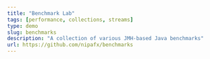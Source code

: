 ```yaml
---
title: "Benchmark Lab"
tags: [performance, collections, streams]
type: demo
slug: benchmarks
description: "A collection of various JMH-based Java benchmarks"
url: https://github.com/nipafx/benchmarks
---
```

